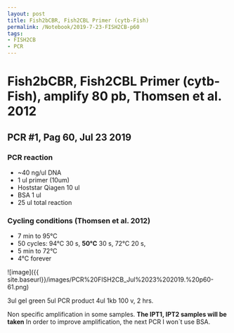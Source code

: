 ```yaml
---
layout: post
title: Fish2bCBR, Fish2CBL Primer (cytb-Fish)
permalink: /Notebook/2019-7-23-FISH2CB-p60
tags:
- FISH2CB
- PCR
---
```



Fish2bCBR, Fish2CBL Primer (cytb-Fish), amplify **80 pb**, Thomsen et al. 2012
==============================================================================

**PCR \#1, Pag 60, Jul 23 2019**
--------------------------------

### **PCR reaction**

-   ~40 ng/ul DNA
-   1 ul primer (10um)
-   Hoststar Qiagen 10 ul
-   BSA 1 ul
-   25 ul total reaction

### **Cycling conditions (Thomsen et al. 2012)**

-   7 min to 95°C
-   50 cycles: 94°C 30 s, **50°C** 30 s, 72°C 20 s,
-   5 min to 72°C
-   4°C forever

![image]({{ site.baseurl}}/images/PCR%20FISH2CB_Jul%2023%202019.%20p60-61.png)

3ul gel green 5ul PCR product 4ul 1kb 100 v, 2 hrs.

Non specific amplification in some samples. **The IPT1, IPT2 samples
will be taken** In order to improve amplification, the next PCR I won´t
use BSA.
